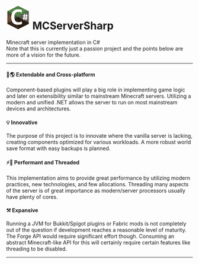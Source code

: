 # ![](icon.png) MCServerSharp
Minecraft server implementation in C#  
Note that this is currently just a passion project and the points below are more of a vision for the future. 

***

#### 🧩🌎 Extendable and Cross-platform
Component-based plugins will play a big role in implementing game logic and later on extensibility similar to mainstream Minecraft servers. 
Utilizing a modern and unified .NET allows the server to run on most mainstream devices and architectures. 

#### 💡 Innovative
The purpose of this project is to innovate where the vanilla server is lacking, creating components optimized for various workloads. A more robust world save format with easy backups is planned. 

#### ⚡🧵 Performant and Threaded 
This implementation aims to provide great performance by utilizing modern practices, new technologies, and few allocations. 
Threading many aspects of the server is of great importance as modern/server processors usually have plenty of cores. 

#### ⚒️ Expansive
Running a JVM for Bukkit/Spigot plugins or Fabric mods is not completely out of the question if development reaches a reasonable level of maturity. The Forge API would require significant effort though. Consuming an abstract Minecraft-like API for this will certainly require certain features like threading to be disabled. 

***
